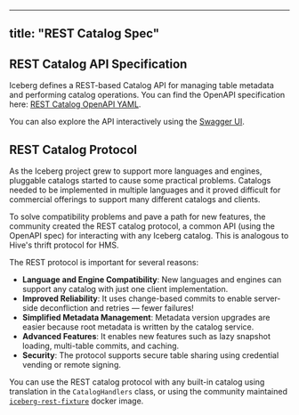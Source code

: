 ---

title: "REST Catalog Spec"
--------------------------

<!--
- Licensed to the Apache Software Foundation (ASF) under one or more
- contributor license agreements.  See the NOTICE file distributed with
- this work for additional information regarding copyright ownership.
- The ASF licenses this file to You under the Apache License, Version 2.0
- (the "License"); you may not use this file except in compliance with
- the License.  You may obtain a copy of the License at
-
-   http://www.apache.org/licenses/LICENSE-2.0
-
- Unless required by applicable law or agreed to in writing, software
- distributed under the License is distributed on an "AS IS" BASIS,
- WITHOUT WARRANTIES OR CONDITIONS OF ANY KIND, either express or implied.
- See the License for the specific language governing permissions and
- limitations under the License.
-->

## REST Catalog API Specification

Iceberg defines a REST-based Catalog API for managing table metadata and performing catalog operations. You can find the OpenAPI specification here:
[REST Catalog OpenAPI YAML](https://github.com/apache/iceberg/blob/main/open-api/rest-catalog-open-api.yaml).

You can also explore the API interactively using the [Swagger UI](https://editor-next.swagger.io/?url=https://raw.githubusercontent.com/apache/iceberg/main/open-api/rest-catalog-open-api.yaml).

## REST Catalog Protocol

As the Iceberg project grew to support more languages and engines, pluggable catalogs started to cause some practical problems. Catalogs needed to be implemented in multiple languages and it proved difficult for commercial offerings to support many different catalogs and clients.

To solve compatibility problems and pave a path for new features, the community created the REST catalog protocol, a common API (using the OpenAPI spec) for interacting with any Iceberg catalog. This is analogous to Hive's thrift protocol for HMS.

The REST protocol is important for several reasons:

- **Language and Engine Compatibility**: New languages and engines can support any catalog with just one client implementation.
- **Improved Reliability**: It uses change-based commits to enable server-side deconfliction and retries — fewer failures!
- **Simplified Metadata Management**: Metadata version upgrades are easier because root metadata is written by the catalog service.
- **Advanced Features**: It enables new features such as lazy snapshot loading, multi-table commits, and caching.
- **Security**: The protocol supports secure table sharing using credential vending or remote signing.

You can use the REST catalog protocol with any built-in catalog using translation in the `CatalogHandlers` class, or using the community maintained [`iceberg-rest-fixture`](https://hub.docker.com/r/apache/iceberg-rest-fixture) docker image.
